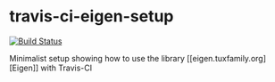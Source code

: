 # travis-ci-eigen-setup

[![Build Status](https://travis-ci.org/peter-maday/travis-ci-eigen-setup.svg?branch=master)](https://travis-ci.org/peter-maday/travis-ci-eigen-setup)

Minimalist setup showing how to use the library [[eigen.tuxfamily.org][Eigen]] with Travis-CI
